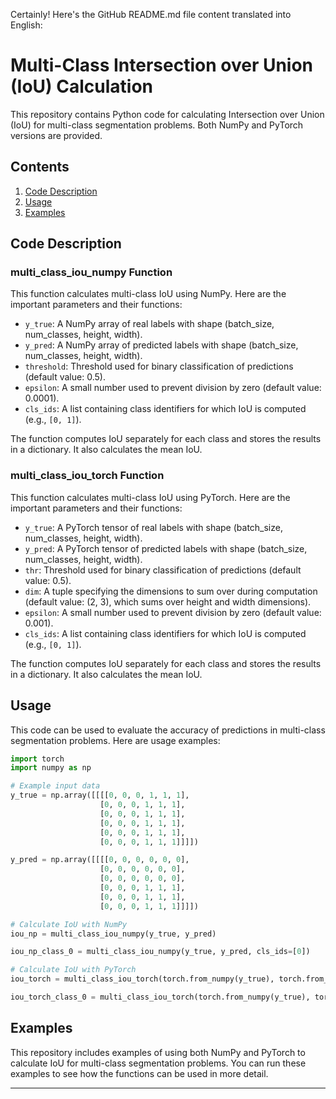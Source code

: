 Certainly! Here's the GitHub README.md file content translated into English:

# Multi-Class Intersection over Union (IoU) Calculation

This repository contains Python code for calculating Intersection over Union (IoU) for multi-class segmentation problems. Both NumPy and PyTorch versions are provided.

## Contents
1. [Code Description](#code-description)
2. [Usage](#usage)
3. [Examples](#examples)

## Code Description

### multi_class_iou_numpy Function
This function calculates multi-class IoU using NumPy. Here are the important parameters and their functions:

- `y_true`: A NumPy array of real labels with shape (batch_size, num_classes, height, width).
- `y_pred`: A NumPy array of predicted labels with shape (batch_size, num_classes, height, width).
- `threshold`: Threshold used for binary classification of predictions (default value: 0.5).
- `epsilon`: A small number used to prevent division by zero (default value: 0.0001).
- `cls_ids`: A list containing class identifiers for which IoU is computed (e.g., `[0, 1]`).

The function computes IoU separately for each class and stores the results in a dictionary. It also calculates the mean IoU.

### multi_class_iou_torch Function
This function calculates multi-class IoU using PyTorch. Here are the important parameters and their functions:

- `y_true`: A PyTorch tensor of real labels with shape (batch_size, num_classes, height, width).
- `y_pred`: A PyTorch tensor of predicted labels with shape (batch_size, num_classes, height, width).
- `thr`: Threshold used for binary classification of predictions (default value: 0.5).
- `dim`: A tuple specifying the dimensions to sum over during computation (default value: (2, 3), which sums over height and width dimensions).
- `epsilon`: A small number used to prevent division by zero (default value: 0.001).
- `cls_ids`: A list containing class identifiers for which IoU is computed (e.g., `[0, 1]`).

The function computes IoU separately for each class and stores the results in a dictionary. It also calculates the mean IoU.

## Usage

This code can be used to evaluate the accuracy of predictions in multi-class segmentation problems. Here are usage examples:

```python
import torch
import numpy as np

# Example input data
y_true = np.array([[[[0, 0, 0, 1, 1, 1],
                    [0, 0, 0, 1, 1, 1],
                    [0, 0, 0, 1, 1, 1],
                    [0, 0, 0, 1, 1, 1],
                    [0, 0, 0, 1, 1, 1],
                    [0, 0, 0, 1, 1, 1]]]])

y_pred = np.array([[[[0, 0, 0, 0, 0, 0],
                    [0, 0, 0, 0, 0, 0],
                    [0, 0, 0, 0, 0, 0],
                    [0, 0, 0, 1, 1, 1],
                    [0, 0, 0, 1, 1, 1],
                    [0, 0, 0, 1, 1, 1]]]])

# Calculate IoU with NumPy
iou_np = multi_class_iou_numpy(y_true, y_pred)

iou_np_class_0 = multi_class_iou_numpy(y_true, y_pred, cls_ids=[0])

# Calculate IoU with PyTorch
iou_torch = multi_class_iou_torch(torch.from_numpy(y_true), torch.from_numpy(y_pred))

iou_torch_class_0 = multi_class_iou_torch(torch.from_numpy(y_true), torch.from_numpy(y_pred), cls_ids=[0])
```

## Examples

This repository includes examples of using both NumPy and PyTorch to calculate IoU for multi-class segmentation problems. You can run these examples to see how the functions can be used in more detail.

---
